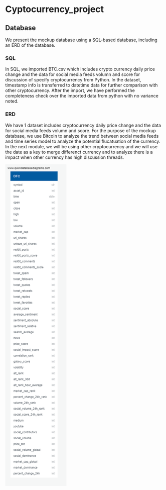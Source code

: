 # Cyptocurrency_project


## Database
We present the mockup database using a SQL-based database, including an ERD of the database. 
### SQL
In SQL, we imported BTC.csv which includes crypto currency daily price change and the data for social media feeds volumn and score for discussion of specify cryptocurrency from Python. In the dataset, timestamp info is transferred to datetime data for further comparison with other cryptocurrency. After the import, we have performed the completeness check over the imported data from python with no variance noted.


### ERD
We have 1 dataset includes cryptocurrency daily price change and the data for social media feeds volumn and score. For the purpose of the mockup database, we use Bitcoin to analyze the trend between social media feeds and time series model to analyze the potential flucatuation of the currency. In the next module, we will be using other cryptocurrency and we will use the date as a key to merge differenct currency and to analyze there is a impact when other currency has high discussion threads.

![](/img/BTC_test_QuickDBD.png)
